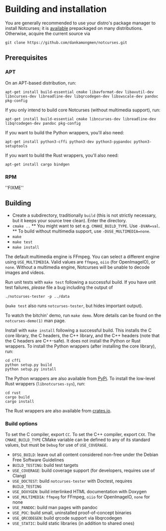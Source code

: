 # Building and installation

You are generally recommended to use your distro's package manager to install
Notcurses; it is [available](https://repology.org/project/notcurses/versions)
prepackaged on many distributions. Otherwise, acquire the current source via

`git clone https://github.com/dankamongmen/notcurses.git`

## Prerequisites

### APT

On an APT-based distribution, run:

`apt-get install build-essential cmake libavformat-dev libavutil-dev libncurses-dev libreadline-dev libqrcodegen-dev libswscale-dev pandoc pkg-config`

If you only intend to build core Notcurses (without multimedia support), run:

`apt-get install build-essential cmake libncurses-dev libreadline-dev libqrcodegen-dev pandoc pkg-config`

If you want to build the Python wrappers, you'll also need:

`apt-get install python3-cffi python3-dev python3-pypandoc python3-setuptools`

If you want to build the Rust wrappers, you'll also need:

`apt-get install cargo bindgen`

### RPM

''FIXME''

## Building

* Create a subdirectory, traditionally `build` (this is not strictly necessary,
  but it keeps your source tree clean). Enter the directory.
* `cmake ..`
** You might want to set e.g. `CMAKE_BUILD_TYPE`. Use `-DVAR=val`.
** To build without multimedia support, use `-DUSE_MULTIMEDIA=none`.
* `make`
* `make test`
* `make install`

The default multimedia engine is FFmpeg. You can select a different engine
using `USE_MULTIMEDIA`. Valid values are `ffmpeg`, `oiio` (for OpenImageIO),
or `none`. Without a multimedia engine, Notcurses will be unable to decode
images and videos.

Run unit tests with `make test` following a successful build. If you have unit
test failures, *please* file a bug including the output of

`./notcurses-tester -p ../data`

(`make test` also runs `notcurses-tester`, but hides important output).

To watch the bitchin' demo, run `make demo`. More details can
be found on the `notcurses-demo(1)` man page.

Install with `make install` following a successful build. This installs the C
core library, the C headers, the C++ library, and the C++ headers (note that
the C headers are C++-safe). It does not install the Python or Rust wrappers.
To install the Python wrappers (after installing the core library), run:

```
cd cffi
python setup.py build
python setup.py install
```

The Python wrappers are also available from [PyPi](https://pypi.org/project/notcurses/). To install the low-level Rust
wrappers (`libnotcurses-sys`), run:

```
cd rust
cargo build
cargo install
```

The Rust wrappers are also available from [crates.io](https://crates.io/crates/libnotcurses-sys/).

### Build options

To set the C compiler, export `CC`. To set the C++ compiler, export `CXX`. The
`CMAKE_BUILD_TYPE` CMake variable can be defined to any of its standard values,
but must be `Debug` for use of `USE_COVERAGE`.

* `DFSG_BUILD`: leave out all content considered non-free under the Debian Free
                Software Guidelines
* `BUILD_TESTING`: build test targets
* `USE_COVERAGE`: build coverage support (for developers, requires use of Clang)
* `USE_DOCTEST`: build `notcurses-tester` with Doctest, requires `BUILD_TESTING`
* `USE_DOXYGEN`: build interlinked HTML documentation with Doxygen
* `USE_MULTIMEDIA`: `ffmpeg` for FFmpeg, `oiio` for OpenImageIO, `none` for none
* `USE_PANDOC`: build man pages with pandoc
* `USE_POC`: build small, uninstalled proof-of-concept binaries
* `USE_QRCODEGEN`: build qrcode support via libqrcodegen
* `USE_STATIC`: build static libraries (in addition to shared ones)
